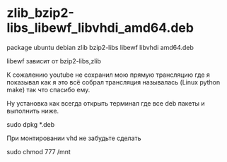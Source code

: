 # zlib_bzip2-libs_libewf_libvhdi_amd64.deb
package ubuntu debian zlib bzip2-libs libewf libvhdi amd64.deb

libewf зависит от bzip2-libs,zlib 

К сожалению youtube не сохранил мою прямую трансляцию где я показывал как я это всё собрал трансляция называлась (Linux python make) так что спасибо ему.

Ну установка как всегда открыть терминал где все deb пакеты и выполнить ниже.

sudo dpkg *.deb 

При монтировании vhd не забудьте сделать

sudo chmod 777 /mnt
